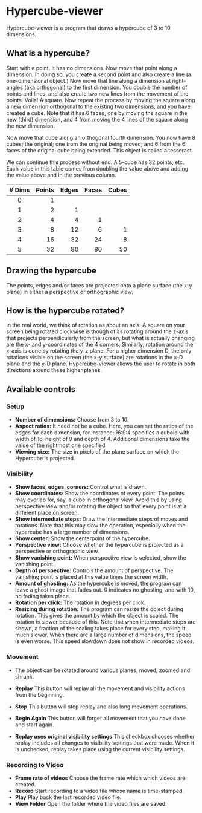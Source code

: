 # Hypercube-viewer

Hypercube-viewer is a program that draws a hypercube of 3 to 10 dimensions.

## What is a hypercube?

Start with a point. It has no dimensions. Now move that point along a dimension. In doing so, you create a second point and also create a line (a one-dimensional object.) Now move that line along a dimension at right-angles (aka orthogonal) to the first dimension. You double the number of points and lines, and also create two new lines from the movement of the points. Voila! A square. Now repeat the process by moving the square along a new dimension orthogonal to the existing two dimensions, and you have created a cube. Note that it has 6 faces; one by moving the square in the new (third) dimension, and 4 from moving the 4 lines of the square along the new dimension.

Now move that cube along an orthogonal fourth dimension. You now have 8 cubes; the original; one from the original being moved; and 6 from the 6 faces of the original cube being extended. This object is called a tesseract.

We can continue this process without end. A 5-cube has 32 points, etc. Each value in this table comes from doubling the value above and adding the value above and in the previous column.

| # Dims | Points | Edges | Faces | Cubes |
| :----: | -----: | ----: | ----: | ----: |
|      0 |      1 |       |       |       |
|      1 |      2 |     1 |       |       |
|      2 |      4 |     4 |     1 |       |
|      3 |      8 |    12 |     6 |     1 |
|      4 |     16 |    32 |    24 |     8 |
|      5 |     32 |    80 |    80 |    50 |

## Drawing the hypercube

The points, edges and/or faces are projected onto a plane surface (the x-y plane) in either a perspective or orthographic view.

## How is the hypercube rotated?

In the real world, we think of rotation as about an axis. A square on your screen being rotated clockwise is though of as rotating around the z-axis that projects perpendicularly from the screen, but what is actually changing are the x- and y-coordinates of the 4 corners. Similarly, rotation around the x-axis is done by rotating the y-z plane. For a higher dimension D, the only rotations visible on the screen (the x-y surface) are rotations in the x-D plane and the y-D plane. Hypercube-viewer allows the user to rotate in both directions around these higher planes.

## Available controls

### Setup

* **Number of dimensions:** Choose from 3 to 10.
* **Aspect ratios:** It need not be a cube. Here, you can set the ratios of the edges for each dimension, for instance: 16:9:4 specifies a cuboid with width of 16, height of 9 and depth of 4. Additional dimensions take the value of the rightmost one specified.
* **Viewing size:** The size in pixels of the plane surface on which the Hypercube is projected.

### Visibility

* **Show faces, edges, corners:** Control what is drawn.
* **Show coordinates:** Show the coordinates of every point. The points may overlap for, say, a cube in orthogonal view. Avoid this by using perspective view and/or rotating the object so that every point is at a different place on screen.
* **Show intermediate steps:** Draw the intermediate steps of moves and rotations. Note that this may slow the operation, especially when the hypercube has a large number of dimensions.
* **Show center:** Show the centerpoint of the hypercube.
* **Perspective view:** Choose whether the hypercube is projected as a perspective or orthographic view.
* **Show vanishing point:** When perspective view is selected, show the vanishing point.
* **Depth of perspective:** Controls the amount of perspective. The vanishing point is placed at this value times the screen width.
* **Amount of ghosting:** As the hypercube is moved, the program can leave a ghost image that fades out. 0 indicates no ghosting, and with 10, no fading takes place.
* **Rotation per click:** The rotation in degrees per click.
* **Resizing during rotation:** The program can resize the object during rotation. This gives the amount by which the object is scaled. The rotation is slower because of this. Note that when intermediate steps are shown, a fraction of the scaling takes place for every step, making it much slower. When there are a large number of dimensions, the speed is even worse. This speed slowdown does not show in recorded videos.

### Movement

* The object can be rotated around various planes, moved, zoomed and shrunk.

* **Replay** This button will replay all the movement and visibility actions from the beginning.
* **Stop** This button will stop replay and also long movement operations.
* **Begin Again** This button will forget all movement that you have done and start again.
* **Replay uses original visibility settings** This checkbox chooses whether replay includes all changes to visibility settings that were made. When it is unchecked, replay takes place using the current visibility settings.

### Recording to Video

* **Frame rate of videos** Choose the frame rate which which videos are created.
* **Record** Start recording to a video file whose name is time-stamped.
* **Play** Play back the last recorded video file.
* **View Folder** Open the folder where the video files are saved.